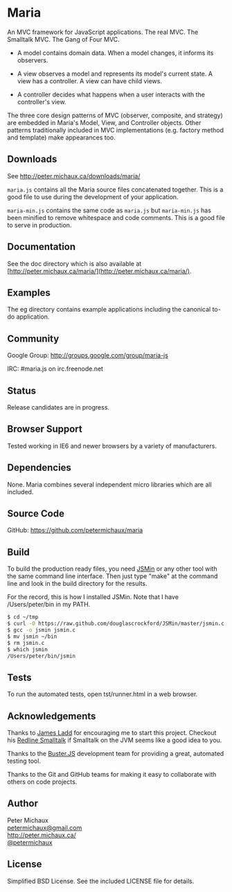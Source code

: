 Maria
=====

An MVC framework for JavaScript applications. The real MVC. The Smalltalk MVC. The Gang of Four MVC. 

* A model contains domain data. When a model changes, it informs its observers.

* A view observes a model and represents its model's current state. A view has a controller. A view can have child views.

* A controller decides what happens when a user interacts with the controller's view.

The three core design patterns of MVC (observer, composite, and strategy) are embedded in Maria's Model, View, and Controller objects. Other patterns traditionally included in MVC implementations (e.g. factory method and template) make appearances too.


Downloads
---------

See http://peter.michaux.ca/downloads/maria/

```maria.js``` contains all the Maria source files concatenated together. This is a good file to use during the development of your application.

```maria-min.js``` contains the same code as ```maria.js``` but ```maria-min.js``` has been minified to remove whitespace and code comments. This is a good file to serve in production.


Documentation
-------------

See the doc directory which is also available at [http://peter.michaux.ca/maria/](http://peter.michaux.ca/maria/).


Examples
--------

The eg directory contains example applications including the canonical to-do application.


Community
---------

Google Group: http://groups.google.com/group/maria-js

IRC: #maria.js on irc.freenode.net


Status
------

Release candidates are in progress.


Browser Support
---------------

Tested working in IE6 and newer browsers by a variety of manufacturers.


Dependencies
------------

None. Maria combines several independent micro libraries which are all included.


Source Code
-----------

GitHub: https://github.com/petermichaux/maria


Build
-----

To build the production ready files, you need [JSMin](http://www.crockford.com/javascript/jsmin.html) or any other tool with the same command line interface. Then just type "make" at the command line and look in the build directory for the results.

For the record, this is how I installed JSMin. Note that I have /Users/peter/bin in my PATH.

```sh
$ cd ~/tmp
$ curl -O https://raw.github.com/douglascrockford/JSMin/master/jsmin.c
$ gcc -o jsmin jsmin.c
$ mv jsmin ~/bin
$ rm jsmin.c
$ which jsmin
/Users/peter/bin/jsmin
```


Tests
-----

To run the automated tests, open tst/runner.html in a web browser.


Acknowledgements
----------------

Thanks to [James Ladd](http://jamesladdcode.com/) for encouraging me to start this project. Checkout his [Redline Smalltalk](http://www.redline.st/) if Smalltalk on the JVM seems like a good idea to you.

Thanks to the [Buster.JS](http://busterjs.org/) development team for providing a great, automated testing tool.

Thanks to the Git and GitHub teams for making it easy to collaborate with others on code projects.


Author
------

Peter Michaux<br>
petermichaux@gmail.com<br>
http://peter.michaux.ca/<br>
[@petermichaux](https://twitter.com/petermichaux)


License
-------

Simplified BSD License. See the included LICENSE file for details.
